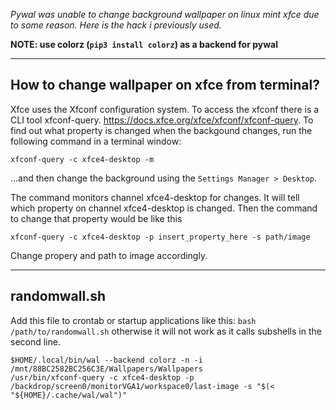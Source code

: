 _Pywal was unable to change background wallpaper on linux mint xfce due to some reason. Here is the hack i previously used._


**NOTE: use colorz (`pip3 install colorz`) as a backend for pywal**

-----------------------------------------------------
How to change wallpaper on xfce from terminal?
-----------------------------------------------------

Xfce uses the Xfconf configuration system. To access the xfconf there is a CLI tool xfconf-query. https://docs.xfce.org/xfce/xfconf/xfconf-query. To find out what property is changed when the backgound changes, run the following command in a terminal window:

`xfconf-query -c xfce4-desktop -m`

...and then change the background using the `Settings Manager > Desktop`.

The command monitors channel xfce4-desktop for changes. It will tell which property on channel xfce4-desktop is changed. Then the command to change that property would be like this

 `xfconf-query -c xfce4-desktop -p insert_property_here -s path/image`

Change propery and path to image accordingly.

-----------------------------------------------------
randomwall.sh
-----------------------------------------------------

Add this file to crontab or startup applications like this:
`bash /path/to/randomwall.sh`
otherwise it will not work as it calls subshells in the second line.
```
$HOME/.local/bin/wal --backend colorz -n -i /mnt/88BC2582BC256C3E/Wallpapers/Wallpapers
/usr/bin/xfconf-query -c xfce4-desktop -p /backdrop/screen0/monitorVGA1/workspace0/last-image -s "$(< "${HOME}/.cache/wal/wal")"
```
